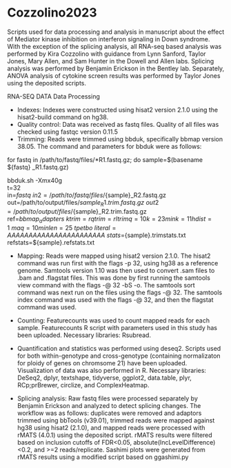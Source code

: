 # Cozzolino2023
Scripts used for data processing and analysis in manuscript about the effect of Mediator kinase inhibition on interferon signaling in Down syndrome. With the exception of the splicing analysis, all RNA-seq based analysis was performed by Kira Cozzolino with guidance from Lynn Sanford, Taylor Jones, Mary Allen, and Sam Hunter in the Dowell and Allen labs. Splicing analysis was performed by Benjamin Erickson in the Bentley lab. Separately, ANOVA analysis of cytokine screen results was performed by Taylor Jones using the deposited scripts. 

RNA-SEQ DATA
Data Processing
- Indexes: Indexes were constructed using hisat2 version 2.1.0 using the hisat2-build command on hg38. 
- Quality control: Data was received as fastq files. Quality of all files was checked using fastqc version 0.11.5
- Trimming: Reads were trimmed using bbduk, specifically bbmap version 38.05. The command and parameters for bbduk were as follows:

for fastq in /path/to/fastq/files/*R1.fastq.gz; do
sample=$(basename ${fastq} _R1.fastq.gz)

bbduk.sh -Xmx40g \
    t=32 \
    in=${fastq} \
    in2=/path/to/fastq/files/${sample}_R2.fastq.gz \
    out=/path/to/output/files/${sample}_R1.trim.fastq.gz \
    out2=/path/to/output/files/${sample}_R2.trim.fastq.gz \
    ref=${bbmap_adapters} \
    ktrim=r qtrim=rl trimq=10 k=23 mink=11 hdist=1 \
    maq=10 minlen=25 \
    tpe tbo \
    literal=AAAAAAAAAAAAAAAAAAAAAAA \
    stats=${sample}.trimstats.txt \
    refstats=${sample}.refstats.txt

- Mapping: Reads were mapped using hisat2 version 2.1.0. The hisat2 command was run first with the flags -p 32, using hg38 as a reference genome. Samtools version 1.10 was then used to convert .sam files to .bam and .flagstat files. This was done by first running the samtools view command with the flags  -@ 32 -bS -o. The samtools sort command was next run on the files using the flags -@ 32. The samtools index command was used with the flags -@ 32, and then the flagstat command was used.
- Counting: Featurecounts was used to count mapped reads for each sample.  Featurecounts R script with parameters used in this study has been uploaded. Necessary libraries: Rsubread.
- Quantification and statistics was performed using deseq2. Scripts used for both within-genotype and cross-genotype (containing normalizaton for ploidy of genes on chromsome 21) have been uploaded. Visualization of data was also performed in R. Necessary libraries: DeSeq2, dplyr, textshape, tidyverse, ggplot2, data.table, plyr, RCp;prBrewer, circlize, and ComplexHeatmap. 

- Splicing analysis: Raw fastq files were processed separately by Benjamin Erickson and analyzed to detect splicing changes. The workflow was as follows: duplicates were removed and adaptors trimmed using bbTools (v39.01), trimmed reads were mapped against hg38 using hisat2 (2.1.0), and mapped reads were processed with rMATS (4.0.1) using the deposited script. rMATS results were filtered based on inclusion cutoffs of FDR<0.05, absolute(IncLevelDifference)<0.2, and >=2 reads/replicate. Sashimi plots were generated from rMATS results using a modified script based on ggashimi.py
